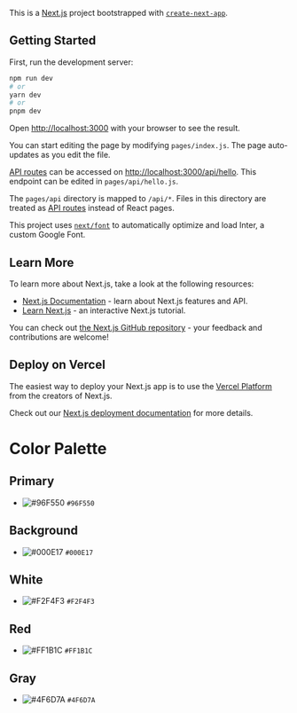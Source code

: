 This is a [Next.js](https://nextjs.org/) project bootstrapped with [`create-next-app`](https://github.com/vercel/next.js/tree/canary/packages/create-next-app).

## Getting Started

First, run the development server:

```bash
npm run dev
# or
yarn dev
# or
pnpm dev
```

Open [http://localhost:3000](http://localhost:3000) with your browser to see the result.

You can start editing the page by modifying `pages/index.js`. The page auto-updates as you edit the file.

[API routes](https://nextjs.org/docs/api-routes/introduction) can be accessed on [http://localhost:3000/api/hello](http://localhost:3000/api/hello). This endpoint can be edited in `pages/api/hello.js`.

The `pages/api` directory is mapped to `/api/*`. Files in this directory are treated as [API routes](https://nextjs.org/docs/api-routes/introduction) instead of React pages.

This project uses [`next/font`](https://nextjs.org/docs/basic-features/font-optimization) to automatically optimize and load Inter, a custom Google Font.

## Learn More

To learn more about Next.js, take a look at the following resources:

- [Next.js Documentation](https://nextjs.org/docs) - learn about Next.js features and API.
- [Learn Next.js](https://nextjs.org/learn) - an interactive Next.js tutorial.

You can check out [the Next.js GitHub repository](https://github.com/vercel/next.js/) - your feedback and contributions are welcome!

## Deploy on Vercel

The easiest way to deploy your Next.js app is to use the [Vercel Platform](https://vercel.com/new?utm_medium=default-template&filter=next.js&utm_source=create-next-app&utm_campaign=create-next-app-readme) from the creators of Next.js.

Check out our [Next.js deployment documentation](https://nextjs.org/docs/deployment) for more details.


# Color Palette

## Primary

- ![#96F550](https://via.placeholder.com/15/96F550/000000?text=+) `#96F550`

## Background
- ![#000E17](https://via.placeholder.com/15/000E17/000000?text=+) `#000E17`

## White
- ![#F2F4F3](https://via.placeholder.com/15/F2F4F3/000000?text=+) `#F2F4F3`

## Red
- ![#FF1B1C](https://via.placeholder.com/15/FF1B1C/000000?text=+) `#FF1B1C`

## Gray
- ![#4F6D7A](https://via.placeholder.com/15/4F6D7A/000000?text=+) `#4F6D7A`